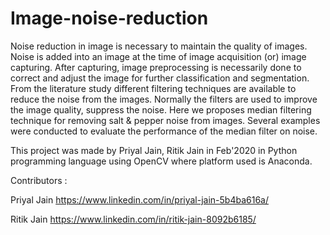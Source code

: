 # Image-noise-reduction
 Noise reduction in image is necessary to maintain the quality of images. Noise is added into an image at the time of image acquisition (or) image capturing. After capturing, image preprocessing is necessarily done to correct and adjust the image for further classification and segmentation. From the literature study different filtering techniques are available to reduce the noise from the images. Normally the filters are used to improve the image quality, suppress the noise. Here we proposes median filtering technique for removing salt & pepper noise from images. Several examples were conducted to evaluate the performance of the median filter on noise. 

This project was made by Priyal Jain, Ritik Jain in Feb'2020 in Python programming language using OpenCV where platform used is Anaconda.

Contributors :

Priyal Jain https://www.linkedin.com/in/priyal-jain-5b4ba616a/

Ritik Jain https://www.linkedin.com/in/ritik-jain-8092b6185/
